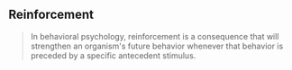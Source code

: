 ##  Reinforcement

> In behavioral psychology, reinforcement is a consequence that will
> strengthen an organism's future behavior whenever that behavior is
> preceded by a specific antecedent stimulus.
